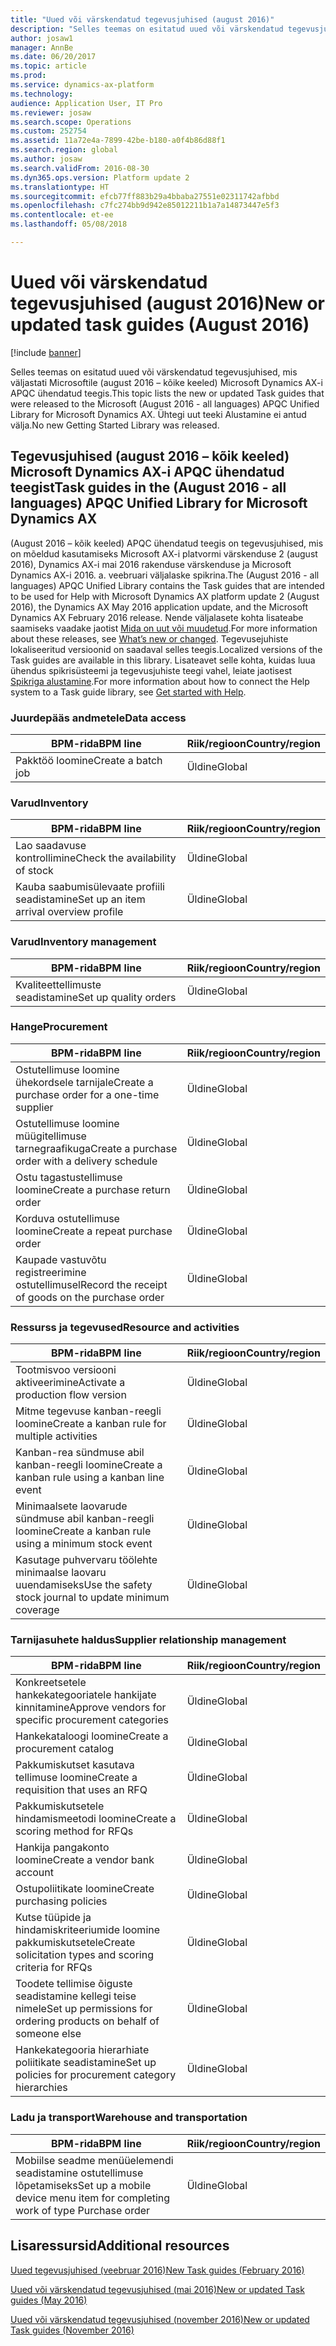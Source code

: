 ```yaml
---
title: "Uued või värskendatud tegevusjuhised (august 2016)"
description: "Selles teemas on esitatud uued või värskendatud tegevusjuhised, mis väljastati Microsoftile (august 2016 – kõike keeled) Microsoft Dynamics AX-i APQC ühendatud teegis. Ühtegi uut teeki Alustamine ei antud välja."
author: josaw1
manager: AnnBe
ms.date: 06/20/2017
ms.topic: article
ms.prod: 
ms.service: dynamics-ax-platform
ms.technology: 
audience: Application User, IT Pro
ms.reviewer: josaw
ms.search.scope: Operations
ms.custom: 252754
ms.assetid: 11a72e4a-7899-42be-b180-a0f4b86d88f1
ms.search.region: global
ms.author: josaw
ms.search.validFrom: 2016-08-30
ms.dyn365.ops.version: Platform update 2
ms.translationtype: HT
ms.sourcegitcommit: efcb77ff883b29a4bbaba27551e02311742afbbd
ms.openlocfilehash: c7fc274bb9d942e85012211b1a7a14873447e5f3
ms.contentlocale: et-ee
ms.lasthandoff: 05/08/2018

---
```


# <a name="new-or-updated-task-guides-august-2016"></a><span data-ttu-id="b34ae-104">Uued või värskendatud tegevusjuhised (august 2016)</span><span class="sxs-lookup"><span data-stu-id="b34ae-104">New or updated task guides (August 2016)</span></span>

[!include [banner](../includes/banner.md)]

<span data-ttu-id="b34ae-105">Selles teemas on esitatud uued või värskendatud tegevusjuhised, mis väljastati Microsoftile (august 2016 – kõike keeled) Microsoft Dynamics AX-i APQC ühendatud teegis.</span><span class="sxs-lookup"><span data-stu-id="b34ae-105">This topic lists the new or updated Task guides that were released to the Microsoft (August 2016 - all languages) APQC Unified Library for Microsoft Dynamics AX.</span></span> <span data-ttu-id="b34ae-106">Ühtegi uut teeki Alustamine ei antud välja.</span><span class="sxs-lookup"><span data-stu-id="b34ae-106">No new Getting Started Library was released.</span></span>

<a name="task-guides-in-the-august-2016---all-languages-apqc-unified-library-for-microsoft-dynamics-ax"></a><span data-ttu-id="b34ae-107">Tegevusjuhised (august 2016 – kõik keeled) Microsoft Dynamics AX-i APQC ühendatud teegist</span><span class="sxs-lookup"><span data-stu-id="b34ae-107">Task guides in the (August 2016 - all languages) APQC Unified Library for Microsoft Dynamics AX</span></span>
---------------------------------------------------------------------------------------------------

<span data-ttu-id="b34ae-108">(August 2016 – kõik keeled) APQC ühendatud teegis on tegevusjuhised, mis on mõeldud kasutamiseks Microsoft AX-i platvormi värskenduse 2 (august 2016), Dynamics AX-i mai 2016 rakenduse värskenduse ja Microsoft Dynamics AX-i 2016. a. veebruari väljalaske spikrina.</span><span class="sxs-lookup"><span data-stu-id="b34ae-108">The (August 2016 - all languages) APQC Unified Library contains the Task guides that are intended to be used for Help with Microsoft Dynamics AX platform update 2 (August 2016), the Dynamics AX May 2016 application update, and the Microsoft Dynamics AX February 2016 release.</span></span> <span data-ttu-id="b34ae-109">Nende väljalasete kohta lisateabe saamiseks vaadake jaotist [Mida on uut või muudetud](whats-new-changed.md).</span><span class="sxs-lookup"><span data-stu-id="b34ae-109">For more information about these releases, see [What’s new or changed](whats-new-changed.md).</span></span> <span data-ttu-id="b34ae-110">Tegevusejuhiste lokaliseeritud versioonid on saadaval selles teegis.</span><span class="sxs-lookup"><span data-stu-id="b34ae-110">Localized versions of the Task guides are available in this library.</span></span> <span data-ttu-id="b34ae-111">Lisateavet selle kohta, kuidas luua ühendus spikrisüsteemi ja tegevusjuhiste teegi vahel, leiate jaotisest [Spikriga alustamine](help-overview.md).</span><span class="sxs-lookup"><span data-stu-id="b34ae-111">For more information about how to connect the Help system to a Task guide library, see [Get started with Help](help-overview.md).</span></span>

### <a name="data-access"></a><span data-ttu-id="b34ae-112">Juurdepääs andmetele</span><span class="sxs-lookup"><span data-stu-id="b34ae-112">Data access</span></span>

| <span data-ttu-id="b34ae-113">BPM-rida</span><span class="sxs-lookup"><span data-stu-id="b34ae-113">BPM line</span></span>           | <span data-ttu-id="b34ae-114">Riik/regioon</span><span class="sxs-lookup"><span data-stu-id="b34ae-114">Country/region</span></span> |
|--------------------|----------------|
| <span data-ttu-id="b34ae-115">Pakktöö loomine</span><span class="sxs-lookup"><span data-stu-id="b34ae-115">Create a batch job</span></span> | <span data-ttu-id="b34ae-116">Üldine</span><span class="sxs-lookup"><span data-stu-id="b34ae-116">Global</span></span>         |

### <a name="inventory"></a><span data-ttu-id="b34ae-117">Varud</span><span class="sxs-lookup"><span data-stu-id="b34ae-117">Inventory</span></span>

| <span data-ttu-id="b34ae-118">BPM-rida</span><span class="sxs-lookup"><span data-stu-id="b34ae-118">BPM line</span></span>                                | <span data-ttu-id="b34ae-119">Riik/regioon</span><span class="sxs-lookup"><span data-stu-id="b34ae-119">Country/region</span></span> |
|-----------------------------------------|----------------|
| <span data-ttu-id="b34ae-120">Lao saadavuse kontrollimine</span><span class="sxs-lookup"><span data-stu-id="b34ae-120">Check the availability of stock</span></span>         | <span data-ttu-id="b34ae-121">Üldine</span><span class="sxs-lookup"><span data-stu-id="b34ae-121">Global</span></span>         |
| <span data-ttu-id="b34ae-122">Kauba saabumisülevaate profiili seadistamine</span><span class="sxs-lookup"><span data-stu-id="b34ae-122">Set up an item arrival overview profile</span></span> | <span data-ttu-id="b34ae-123">Üldine</span><span class="sxs-lookup"><span data-stu-id="b34ae-123">Global</span></span>         |

### <a name="inventory-management"></a><span data-ttu-id="b34ae-124">Varud</span><span class="sxs-lookup"><span data-stu-id="b34ae-124">Inventory management</span></span>

| <span data-ttu-id="b34ae-125">BPM-rida</span><span class="sxs-lookup"><span data-stu-id="b34ae-125">BPM line</span></span>              | <span data-ttu-id="b34ae-126">Riik/regioon</span><span class="sxs-lookup"><span data-stu-id="b34ae-126">Country/region</span></span> |
|-----------------------|----------------|
| <span data-ttu-id="b34ae-127">Kvaliteettellimuste seadistamine</span><span class="sxs-lookup"><span data-stu-id="b34ae-127">Set up quality orders</span></span> | <span data-ttu-id="b34ae-128">Üldine</span><span class="sxs-lookup"><span data-stu-id="b34ae-128">Global</span></span>         |

### <a name="procurement"></a><span data-ttu-id="b34ae-129">Hange</span><span class="sxs-lookup"><span data-stu-id="b34ae-129">Procurement</span></span>

| <span data-ttu-id="b34ae-130">BPM-rida</span><span class="sxs-lookup"><span data-stu-id="b34ae-130">BPM line</span></span>                                          | <span data-ttu-id="b34ae-131">Riik/regioon</span><span class="sxs-lookup"><span data-stu-id="b34ae-131">Country/region</span></span> |
|---------------------------------------------------|----------------|
| <span data-ttu-id="b34ae-132">Ostutellimuse loomine ühekordsele tarnijale</span><span class="sxs-lookup"><span data-stu-id="b34ae-132">Create a purchase order for a one-time supplier</span></span>   | <span data-ttu-id="b34ae-133">Üldine</span><span class="sxs-lookup"><span data-stu-id="b34ae-133">Global</span></span>         |
| <span data-ttu-id="b34ae-134">Ostutellimuse loomine müügitellimuse tarnegraafikuga</span><span class="sxs-lookup"><span data-stu-id="b34ae-134">Create a purchase order with a delivery schedule</span></span>  | <span data-ttu-id="b34ae-135">Üldine</span><span class="sxs-lookup"><span data-stu-id="b34ae-135">Global</span></span>         |
| <span data-ttu-id="b34ae-136">Ostu tagastustellimuse loomine</span><span class="sxs-lookup"><span data-stu-id="b34ae-136">Create a purchase return order</span></span>                    | <span data-ttu-id="b34ae-137">Üldine</span><span class="sxs-lookup"><span data-stu-id="b34ae-137">Global</span></span>         |
| <span data-ttu-id="b34ae-138">Korduva ostutellimuse loomine</span><span class="sxs-lookup"><span data-stu-id="b34ae-138">Create a repeat purchase order</span></span>                    | <span data-ttu-id="b34ae-139">Üldine</span><span class="sxs-lookup"><span data-stu-id="b34ae-139">Global</span></span>         |
| <span data-ttu-id="b34ae-140">Kaupade vastuvõtu registreerimine ostutellimusel</span><span class="sxs-lookup"><span data-stu-id="b34ae-140">Record the receipt of goods on the purchase order</span></span> | <span data-ttu-id="b34ae-141">Üldine</span><span class="sxs-lookup"><span data-stu-id="b34ae-141">Global</span></span>         |

### <a name="resource-and-activities"></a><span data-ttu-id="b34ae-142">Ressurss ja tegevused</span><span class="sxs-lookup"><span data-stu-id="b34ae-142">Resource and activities</span></span>

| <span data-ttu-id="b34ae-143">BPM-rida</span><span class="sxs-lookup"><span data-stu-id="b34ae-143">BPM line</span></span>                                                | <span data-ttu-id="b34ae-144">Riik/regioon</span><span class="sxs-lookup"><span data-stu-id="b34ae-144">Country/region</span></span> |
|---------------------------------------------------------|----------------|
| <span data-ttu-id="b34ae-145">Tootmisvoo versiooni aktiveerimine</span><span class="sxs-lookup"><span data-stu-id="b34ae-145">Activate a production flow version</span></span>                      | <span data-ttu-id="b34ae-146">Üldine</span><span class="sxs-lookup"><span data-stu-id="b34ae-146">Global</span></span>         |
| <span data-ttu-id="b34ae-147">Mitme tegevuse kanban-reegli loomine</span><span class="sxs-lookup"><span data-stu-id="b34ae-147">Create a kanban rule for multiple activities</span></span>            | <span data-ttu-id="b34ae-148">Üldine</span><span class="sxs-lookup"><span data-stu-id="b34ae-148">Global</span></span>         |
| <span data-ttu-id="b34ae-149">Kanban-rea sündmuse abil kanban-reegli loomine</span><span class="sxs-lookup"><span data-stu-id="b34ae-149">Create a kanban rule using a kanban line event</span></span>          | <span data-ttu-id="b34ae-150">Üldine</span><span class="sxs-lookup"><span data-stu-id="b34ae-150">Global</span></span>         |
| <span data-ttu-id="b34ae-151">Minimaalsete laovarude sündmuse abil kanban-reegli loomine</span><span class="sxs-lookup"><span data-stu-id="b34ae-151">Create a kanban rule using a minimum stock event</span></span>        | <span data-ttu-id="b34ae-152">Üldine</span><span class="sxs-lookup"><span data-stu-id="b34ae-152">Global</span></span>         |
| <span data-ttu-id="b34ae-153">Kasutage puhvervaru töölehte minimaalse laovaru uuendamiseks</span><span class="sxs-lookup"><span data-stu-id="b34ae-153">Use the safety stock journal to update minimum coverage</span></span> | <span data-ttu-id="b34ae-154">Üldine</span><span class="sxs-lookup"><span data-stu-id="b34ae-154">Global</span></span>         |

### <a name="supplier-relationship-management"></a><span data-ttu-id="b34ae-155">Tarnijasuhete haldus</span><span class="sxs-lookup"><span data-stu-id="b34ae-155">Supplier relationship management</span></span>

| <span data-ttu-id="b34ae-156">BPM-rida</span><span class="sxs-lookup"><span data-stu-id="b34ae-156">BPM line</span></span>                                                           | <span data-ttu-id="b34ae-157">Riik/regioon</span><span class="sxs-lookup"><span data-stu-id="b34ae-157">Country/region</span></span> |
|--------------------------------------------------------------------|----------------|
| <span data-ttu-id="b34ae-158">Konkreetsetele hankekategooriatele hankijate kinnitamine</span><span class="sxs-lookup"><span data-stu-id="b34ae-158">Approve vendors for specific procurement categories</span></span>                | <span data-ttu-id="b34ae-159">Üldine</span><span class="sxs-lookup"><span data-stu-id="b34ae-159">Global</span></span>         |
| <span data-ttu-id="b34ae-160">Hankekataloogi loomine</span><span class="sxs-lookup"><span data-stu-id="b34ae-160">Create a procurement catalog</span></span>                                       | <span data-ttu-id="b34ae-161">Üldine</span><span class="sxs-lookup"><span data-stu-id="b34ae-161">Global</span></span>         |
| <span data-ttu-id="b34ae-162">Pakkumiskutset kasutava tellimuse loomine</span><span class="sxs-lookup"><span data-stu-id="b34ae-162">Create a requisition that uses an RFQ</span></span>                              | <span data-ttu-id="b34ae-163">Üldine</span><span class="sxs-lookup"><span data-stu-id="b34ae-163">Global</span></span>         |
| <span data-ttu-id="b34ae-164">Pakkumiskutsetele hindamismeetodi loomine</span><span class="sxs-lookup"><span data-stu-id="b34ae-164">Create a scoring method for RFQs</span></span>                                   | <span data-ttu-id="b34ae-165">Üldine</span><span class="sxs-lookup"><span data-stu-id="b34ae-165">Global</span></span>         |
| <span data-ttu-id="b34ae-166">Hankija pangakonto loomine</span><span class="sxs-lookup"><span data-stu-id="b34ae-166">Create a vendor bank account</span></span>                                       | <span data-ttu-id="b34ae-167">Üldine</span><span class="sxs-lookup"><span data-stu-id="b34ae-167">Global</span></span>         |
| <span data-ttu-id="b34ae-168">Ostupoliitikate loomine</span><span class="sxs-lookup"><span data-stu-id="b34ae-168">Create purchasing policies</span></span>                                         | <span data-ttu-id="b34ae-169">Üldine</span><span class="sxs-lookup"><span data-stu-id="b34ae-169">Global</span></span>         |
| <span data-ttu-id="b34ae-170">Kutse tüüpide ja hindamiskriteeriumide loomine pakkumiskutsetele</span><span class="sxs-lookup"><span data-stu-id="b34ae-170">Create solicitation types and scoring criteria for RFQs</span></span>            | <span data-ttu-id="b34ae-171">Üldine</span><span class="sxs-lookup"><span data-stu-id="b34ae-171">Global</span></span>         |
| <span data-ttu-id="b34ae-172">Toodete tellimise õiguste seadistamine kellegi teise nimele</span><span class="sxs-lookup"><span data-stu-id="b34ae-172">Set up permissions for ordering products on behalf of someone else</span></span> | <span data-ttu-id="b34ae-173">Üldine</span><span class="sxs-lookup"><span data-stu-id="b34ae-173">Global</span></span>         |
| <span data-ttu-id="b34ae-174">Hankekategooria hierarhiate poliitikate seadistamine</span><span class="sxs-lookup"><span data-stu-id="b34ae-174">Set up policies for procurement category hierarchies</span></span>               | <span data-ttu-id="b34ae-175">Üldine</span><span class="sxs-lookup"><span data-stu-id="b34ae-175">Global</span></span>         |

### <a name="warehouse-and-transportation"></a><span data-ttu-id="b34ae-176">Ladu ja transport</span><span class="sxs-lookup"><span data-stu-id="b34ae-176">Warehouse and transportation</span></span>

| <span data-ttu-id="b34ae-177">BPM-rida</span><span class="sxs-lookup"><span data-stu-id="b34ae-177">BPM line</span></span>                                                                    | <span data-ttu-id="b34ae-178">Riik/regioon</span><span class="sxs-lookup"><span data-stu-id="b34ae-178">Country/region</span></span> |
|-----------------------------------------------------------------------------|----------------|
| <span data-ttu-id="b34ae-179">Mobiilse seadme menüüelemendi seadistamine ostutellimuse lõpetamiseks</span><span class="sxs-lookup"><span data-stu-id="b34ae-179">Set up a mobile device menu item for completing work of type Purchase order</span></span> | <span data-ttu-id="b34ae-180">Üldine</span><span class="sxs-lookup"><span data-stu-id="b34ae-180">Global</span></span>         |



<a name="additional-resources"></a><span data-ttu-id="b34ae-181">Lisaressursid</span><span class="sxs-lookup"><span data-stu-id="b34ae-181">Additional resources</span></span>
--------

[<span data-ttu-id="b34ae-182">Uued tegevusjuhised (veebruar 2016)</span><span class="sxs-lookup"><span data-stu-id="b34ae-182">New Task guides (February 2016)</span></span>](new-task-guides-available-february-2016.md)

[<span data-ttu-id="b34ae-183">Uued või värskendatud tegevusjuhised (mai 2016)</span><span class="sxs-lookup"><span data-stu-id="b34ae-183">New or updated Task guides (May 2016)</span></span>](new-updated-task-guides-available-may-2016.md)

[<span data-ttu-id="b34ae-184">Uued või värskendatud tegevusjuhised (november 2016)</span><span class="sxs-lookup"><span data-stu-id="b34ae-184">New or updated Task guides (November 2016)</span></span>](new-task-guides-november-2016.md)




